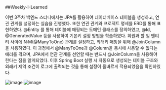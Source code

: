 ##Weekly-I-Learned

이번 3주차 백엔드 스터디에서는 JPA를 활용하여 데이터베이스 테이블을 생성하고, 연관 관계를 설정하는 실습을 진행했다. 또한 연관 관계와 프로젝트 명세를 ERD를 통해 표현하였다.
@Entity 를 통해 테이블에 매핑되는 도메인 클래스를 정의하였고, @Id, @GeneratedValue 등을 사용하여 기본키 설정 방법을 학습하였다.
회원과 할 일 엔티티 사이에 N:M(@ManyToOne) 관계를 설정하고, 외래키 매핑을 위해 @JoinColumn 을 사용하였다.
이 과정에서 @ManyToOne과 @Column을 동시에 사용할 수 없다는 에러를 겪으며, JPA에서 연관 관계를 선언할 때는 반드시 @JoinColumn을 사용해야 한다는 점을 알게되었다.
이후 Spring Boot 실행 시 자동으로 생성되는 테이블 구조와 외래키 제약 조건이 로그에 출력되는 것을 통해 설정이 올바르게 적용되었음을 확인하였다.


![image](https://github.com/user-attachments/assets/099ad949-65e5-4f1c-b582-a06d7b277c44)
![image](https://github.com/user-attachments/assets/4c9c9cc4-54de-46d3-b556-27567641b0b9)
